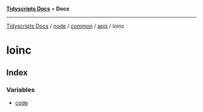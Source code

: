 [**Tidyscripts Docs**](../../../../../../../../README.md) • **Docs**

***

[Tidyscripts Docs](../../../../../../../../globals.md) / [node](../../../../../../README.md) / [common](../../../../README.md) / [apis](../../README.md) / loinc

# loinc

## Index

### Variables

- [code](variables/code.md)
